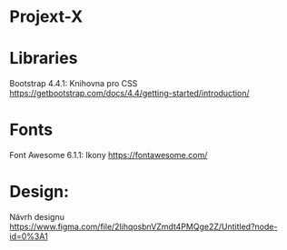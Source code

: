 # Projext-X
# Libraries
Bootstrap 4.4.1:
Knihovna pro CSS
https://getbootstrap.com/docs/4.4/getting-started/introduction/
# Fonts
Font Awesome 6.1.1:
Ikony
https://fontawesome.com/
# Design:
Návrh designu
https://www.figma.com/file/2lihqosbnVZmdt4PMQge2Z/Untitled?node-id=0%3A1
